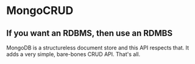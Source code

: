 MongoCRUD
=========
## If you want an RDBMS, then use an RDMBS

MongoDB is a structureless document store and this API respects that.  It adds a very simple, bare-bones CRUD API.
That's all.

